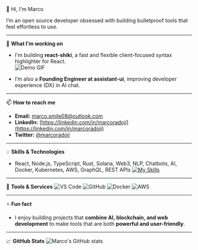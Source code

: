 👋 Hi, I'm Marco

I’m an open source developer obsessed with building bulletproof tools that feel effortless to use.

---

🔭 **What I'm working on**
- I'm building **react-shiki**, a fast and flexible client-focused syntax highlighter for React.  
  ![Demo GIF](https://media.giphy.com/media/3o7aD2saalBwwftBIY/giphy.gif)

- I’m also a **Founding Engineer at assistant-ui**, improving developer experience (DX) in AI chat.  

---

📫 **How to reach me**
- **Email:** marco.smile08@outlook.com  
- **LinkedIn:** [https://linkedin.com/in/marcoradoji](https://linkedin.com/in/marcoradoji)  
- **Twitter:** [@marcoradoji](https://twitter.com/MRadoji43715)

---

💡 **Skills & Technologies**
- React, Node.js, TypeScript, Rust, Solana, Web3, NLP, Chatbots, AI, Docker, Kubernetes, AWS, GraphQL, REST APIs
[![My Skills](https://skillicons.dev/icons?i=aws,gcp,azure,react,vue,flutter&perline=3)](https://skillicons.dev)

---

🧰 **Tools & Services**
![VS Code](https://img.shields.io/badge/VS%20Code-007ACC?style=for-the-badge&logo=visual-studio-code&logoColor=white)
![GitHub](https://img.shields.io/badge/GitHub-181717?style=for-the-badge&logo=github&logoColor=white)
![Docker](https://img.shields.io/badge/Docker-2496ED?style=for-the-badge&logo=docker&logoColor=white)
![AWS](https://img.shields.io/badge/AWS-232F3E?style=for-the-badge&logo=amazon-aws&logoColor=white)

---

⭐ **Fun fact**
- I enjoy building projects that **combine AI, blockchain, and web development** to make tools that are both **powerful and user-friendly**.

---

📈 **GitHub Stats**
![Marco's GitHub stats](https://github-readme-stats.vercel.app/api?username=MarcoRadoji&show_icons=true&theme=radical)
